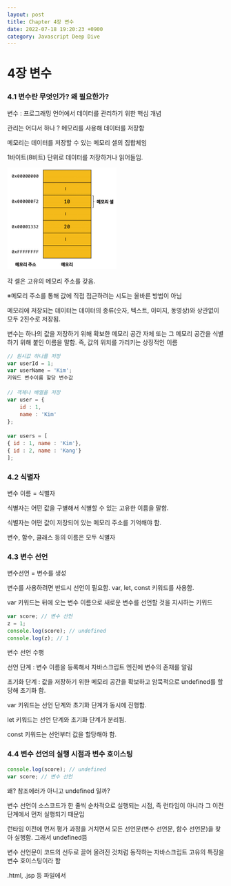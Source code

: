 ```yaml
---
layout: post
title: Chapter 4장 변수
date: 2022-07-18 19:20:23 +0900
category: Javascript Deep Dive
---
```

# 4장 변수

### 4.1 변수란 무엇인가? 왜 필요한가?

변수 : 프로그래밍 언어에서 데이터를 관리하기 위한 핵심 개념

관리는 어디서 하나 ? 메모리를 사용해 데이터를 저장함

메모리는 데이터를 저장할 수 있는 메모리 셀의 집합체임

1바이트(8비트) 단위로 데이터를 저장하거나 읽어들임.

![Untitled.png](/public/img/posts/javascript-deep-dive/Untitled.png)

각 셀은 고유의 메모리 주소를 갖음.

※메모리 주소를 통해 값에 직접 접근하려는 시도는 올바른 방법이 아님

메모리에 저장되는 데이터는 데이터의 종류(숫자, 텍스트, 이미지, 동영상)와 상관없이 모두 2진수로 저장됨.

변수는 하나의 값을 저장하기 위해 확보한 메모리 공간 자체 또는 그 메모리 공간을 식별하기 위해 붙인 이름을 말함. 즉, 값의 위치를 가리키는 상징적인 이름

```jsx
// 원시값 하나를 저장
var userId = 1;
var userName = 'Kim';
키워드 변수이름 할당 변수값

// 객체나 배열을 저장
var user = {
	id : 1,
	name : 'Kim'
};

var users = [
{ id : 1, name : 'Kim'},
{ id : 2, name : 'Kang'}
];
```

### 4.2 식별자

변수 이름 = 식별자

식별자는 어떤 값을 구별해서 식별할 수 있는 고유한 이름을 말함.

식별자는 어떤 값이 저장되어 있는 메모리 주소를 기억해야 함.

변수, 함수, 클래스 등의 이름은 모두 식별자

### 4.3 변수 선언

변수선언 = 변수를 생성

변수를 사용하려면 반드시 선언이 필요함. var, let, const 키워드를 사용함.

var 키워드는 뒤에 오는 변수 이름으로 새로운 변수를 선언할 것을 지시하는 키워드

```jsx
var score; // 변수 선언
z = 1;
console.log(score); // undefined
console.log(z); // 1
```

변수 선언 수행

선언 단계 : 변수 이름을 등록해서 자바스크립트 엔진에 변수의 존재를 알림

초기화 단계 : 값을 저장하기 위한 메모리 공간을 확보하고 암묵적으로 undefined를 할당해 초기화 함.

var 키워드는 선언 단계와 초기화 단계가 동시에 진행함.

let 키워드는 선언 단계와 초기화 단계가 분리됨.

const 키워드는 선언부터 값을 할당해야 함.

### 4.4 변수 선언의 실행 시점과 변수 호이스팅

```jsx
console.log(score); // undefined
var score; // 변수 선언
```

왜? 참조에러가 아니고 undefined 일까?

변수 선언이 소스코드가 한 줄씩 순차적으로 실행되는 시점, 즉 런타임이 아니라 그 이전 단계에서 먼저 실행되기 때문임

런타임 이전에 먼저 평가 과정을 거치면서 모든 선언문(변수 선언문, 함수 선언문)을 찾아 실행함. 그래서 undefined뜸

변수 선언문이 코드의 선두로 끌어 올려진 것처럼 동작하는 자바스크립트 고유의 특징을 변수 호이스팅이라 함

.html, .jsp 등 파일에서 <script>의 위치는 상관없음??

### 4.5 값의 할당

변수에 값을 할당(대입, 저장)할 때는 할당 연산자 = 사용함.

```jsx
var score;
score = 1;

// 단축 표현
var score = 2;
```

변수 선언은 소스코드가 순차적으로 실행되는 시점인 런타임 이전에 먼저 실행되지만 값의 할당은 소스코드가 실행되는 시점인 런타임에 실행됨

이건 어떻게 될까?

```jsx
console.log(score); // undefined

score =4
var score;

console.log(score); // 4
```

### 4.6 값의 재할당

재할당 : 이미 값이 할당되어 있는 변수에 새로운 값을 또다시 할당하는 것을 말함

```jsx
var score = 2;
score = 45;
```

상수 : 한번 정해지면 변하지 않는 값

### 4.7 식별자 네이밍 규칙

네이밍 규칙을 준수

- 식별자는 특수문자를 제외한 문자, 숫자, 언더스코어(_), 달러기호($)를 포함할 수 있다.
- 단, 식별자는 특수문자를 제외한 문자, 언더스코어(_), 달러기호($)로 시작해야 한다. 숫자로 시작하는 것은 허용하지 않는다.
- 예약어는 식별자로 사용할 수 없다.

자바스크립트는 대소문자를 구별함

```jsx
// 카멜 케이스
var firstName;

// 스네이크 케이스
var first_name;

// 파스칼 케이스
var FirstName;

// 헝가리언 케이스
var strFirstName;
```

자바스크립트는 일반적으로 변수나 함수는 카멜 케이스

생성자 함수나 클래스는 파스칼 케이스 사용